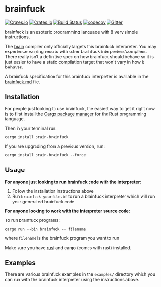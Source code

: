 # brainfuck

[![Crates.io](https://img.shields.io/crates/v/brain-brainfuck.svg)](https://crates.io/crates/brain-brainfuck)
[![Crates.io](https://img.shields.io/crates/l/brain-brainfuck.svg)](https://crates.io/crates/brain-brainfuck)
[![Build Status](https://travis-ci.org/brain-lang/brainfuck.svg?branch=master)](https://travis-ci.org/brain-lang/brainfuck)
[![codecov](https://codecov.io/gh/brain-lang/brainfuck/branch/master/graph/badge.svg)](https://codecov.io/gh/brain-lang/brainfuck)
[![Gitter](https://img.shields.io/gitter/room/brain-lang/brain.svg)](https://gitter.im/brain-lang/brain)

[brainfuck][brainfuck] is an esoteric programming language with 8 very simple
instructions.

The [brain][brain] compiler only officially targets this brainfuck interpreter.
You may experience varying results with other brainfuck interpreters/compilers.
There really isn't a definitive spec on how brainfuck should behave so it is
just easier to have a static compilation target that won't vary in how it
behaves.

A brainfuck specification for this brainfuck interpreter is available in
the [brainfuck.md](brainfuck.md) file.

## Installation

For people just looking to use brainfuck, the easiest way to get it right now
is to first install the [Cargo package manager][cargo-install] for the
Rust programming language.

Then in your terminal run:

```
cargo install brain-brainfuck
```

If you are upgrading from a previous version, run:

```
cargo install brain-brainfuck --force
```

## Usage

**For anyone just looking to run brainfuck code with the interpreter:**

1. Follow the installation instructions above
2. Run `brainfuck yourfile.bf` to run a brainfuck interpreter which will
   run your generated brainfuck code

**For anyone looking to work with the interpreter source code:**

To run brainfuck programs:
```
cargo run --bin brainfuck -- filename
```
where `filename` is the brainfuck program you want to run

Make sure you have [rust][rust] and cargo (comes with rust) installed.

## Examples

There are various brainfuck examples in the `examples/` directory which you can
run with the brainfuck interpreter using the instructions above.

[rust]: https://www.rust-lang.org/
[brain]: https://github.com/brain-lang/brain/
[brainfuck]: http://www.muppetlabs.com/~breadbox/bf/
[cargo-install]: https://crates.io/install
